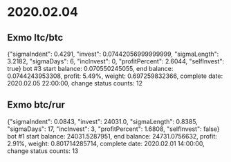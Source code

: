 # 2020.02.04
## Exmo ltc/btc

{"sigmaIndent": 0.4291, "invest": 0.07442056999999999, "sigmaLength": 3.2182, "sigmaDays": 6, "incInvest": 0, "profitPercent": 2.6044, "selfInvest": true}
bot #3 start balance: 0.070550245055, end balance: 0.0744243953308, profit: 5.49%, weight: 0.697259832366, complete date: 2020.02.05 22:00:00, change status counts: 12 

## Exmo btc/rur

{"sigmaIndent": 0.0843, "invest": 24031.0, "sigmaLength": 0.8385, "sigmaDays": 17, "incInvest": 3, "profitPercent": 1.6808, "selfInvest": false}
bot #1 start balance: 24031.5287951, end balance: 24731.0756632, profit: 2.91%, weight: 0.801714285714, complete date: 2020.02.01 14:00:00, change status counts: 13